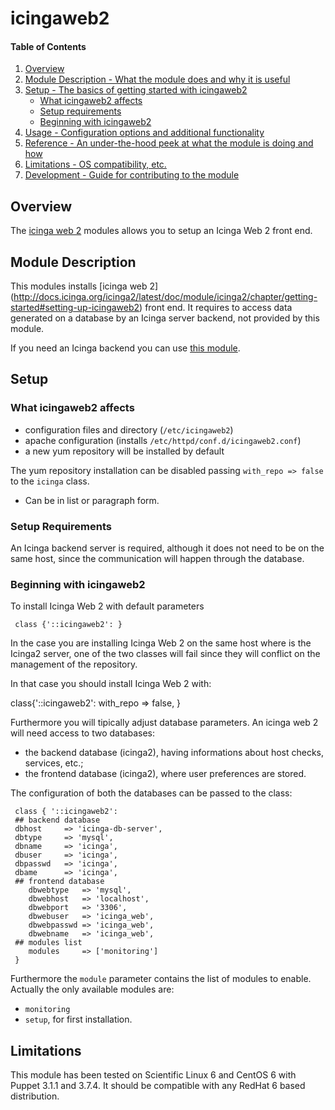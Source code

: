 # icingaweb2

#### Table of Contents

1. [Overview](#overview)
2. [Module Description - What the module does and why it is useful](#module-description)
3. [Setup - The basics of getting started with icingaweb2](#setup)
    * [What icingaweb2 affects](#what-icingaweb2-affects)
    * [Setup requirements](#setup-requirements)
    * [Beginning with icingaweb2](#beginning-with-icingaweb2)
4. [Usage - Configuration options and additional functionality](#usage)
5. [Reference - An under-the-hood peek at what the module is doing and how](#reference)
5. [Limitations - OS compatibility, etc.](#limitations)
6. [Development - Guide for contributing to the module](#development)

## Overview

The [icinga web 2](http://docs.icinga.org/icinga2/latest/doc/module/icinga2/chapter/getting-started#setting-up-icingaweb2)
modules allows you to setup an Icinga Web 2 front end.

## Module Description

This modules installs [icinga web 2] (http://docs.icinga.org/icinga2/latest/doc/module/icinga2/chapter/getting-started#setting-up-icingaweb2)
front end. It requires to access data generated on a database by an Icinga server backend,
not provided by this module.

If you need an Icinga backend you can use [this module](https://github.com/talamoig/icinga).

## Setup

### What icingaweb2 affects

* configuration files and directory (`/etc/icingaweb2`)
* apache configuration (installs `/etc/httpd/conf.d/icingaweb2.conf`)
* a new yum repository will be installed by default

The yum repository installation can be disabled passing `with_repo => false` to the `icinga` class.
* Can be in list or paragraph form.

### Setup Requirements

An Icinga backend server is required, although it does not need to be on the same host, since
the communication will happen through the database.

### Beginning with icingaweb2

To install Icinga Web 2 with default parameters 

     class {'::icingaweb2': }

In the case you are installing Icinga Web 2 on the same host where is the Icinga2
server, one of the two classes will fail since they will conflict on the management
of the repository.

In that case you should install Icinga Web 2 with:

   class{'::icingaweb2':
	with_repo  => false,
   }

Furthermore you will tipically adjust database parameters. An icinga web 2 will need access
to two databases:
 
 * the backend database (icinga2), having informations about host checks, services, etc.;
 * the frontend database (icinga2), where user preferences are stored.

The configuration of both the databases can be passed to the class:

     class { '::icingaweb2':
     ## backend database
	 dbhost     => 'icinga-db-server',
	 dbtype	    => 'mysql',
	 dbname	    => 'icinga',
	 dbuser	    => 'icinga',
	 dbpasswd   => 'icinga',
	 dbame	    => 'icinga',
     ## frontend database
       	dbwebtype   => 'mysql',
       	dbwebhost   => 'localhost',
       	dbwebport   => '3306',
       	dbwebuser   => 'icinga_web',
       	dbwebpasswd => 'icinga_web',
       	dbwebname   => 'icinga_web',
     ##	modules list
        modules     => ['monitoring']
     }

Furthermore the `module` parameter contains the list of modules to enable.
Actually the only available modules are:
 
 * `monitoring`
 * `setup`, for first installation.

## Limitations

This module has been tested on Scientific Linux 6 and CentOS 6 with
Puppet 3.1.1 and 3.7.4. It should be compatible with any RedHat 6
based distribution.
